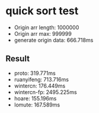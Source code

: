 # quick sort test

- Origin arr length: 1000000
- Origin arr max: 999999
- generate origin data: 666.718ms

## Result

- proto: 319.771ms
- ruanyifeng: 713.716ms
- wintercn: 176.449ms
- wintercn-fp: 2495.225ms
- hoare: 155.196ms
- lomute: 167.589ms
